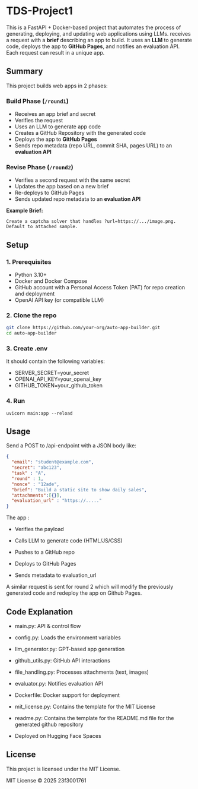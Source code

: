 # TDS-Project1

This is a FastAPI + Docker-based project that automates the process of generating, deploying, and updating web applications using LLMs. receives a request with a **brief** describing an app to build. It uses an **LLM** to generate code, deploys the app to **GitHub Pages**, and notifies an evaluation API. Each request can result in a unique app.


## Summary  

This project builds web apps in 2 phases:

###  Build Phase (`/round1`)
- Receives an app brief and secret
- Verifies the request
- Uses an LLM to generate app code
- Creates a GitHub Repository with the generated code
- Deploys the app to **GitHub Pages**
- Sends repo metadata (repo URL, commit SHA, pages URL) to an **evaluation API**

###  Revise Phase (`/round2`)
- Verifies a second request with the same secret
- Updates the app based on a new brief
- Re-deploys to GitHub Pages
- Sends updated repo metadata to an **evaluation API**

**Example Brief:**  
```
Create a captcha solver that handles ?url=https://.../image.png. Default to attached sample.
```

## Setup

### 1. Prerequisites

- Python 3.10+
- Docker and Docker Compose
- GitHub account with a Personal Access Token (PAT) for repo creation and deployment
- OpenAI API key (or compatible LLM)

### 2. Clone the repo

```bash
git clone https://github.com/your-org/auto-app-builder.git
cd auto-app-builder
```  

### 3. Create .env

  It should contain the following variables:  
  - SERVER_SECRET=your_secret  
  - OPENAI_API_KEY=your_openai_key  
  - GITHUB_TOKEN=your_github_token  

### 4. Run 
    uvicorn main:app --reload  

## Usage

Send a POST to /api-endpoint with a JSON body like:  

```json
{
  "email": "student@example.com",
  "secret": "abc123",
  "task" : "A",
  "round" : 1,
  "nonce" : "12ade",
  "brief": "Build a static site to show daily sales",
  "attachments":[{}],
  "evaluation_url" : "https://....."  
}
```

The app :  

  - Verifies the payload

  - Calls LLM to generate code (HTML/JS/CSS)

  - Pushes to a GitHub repo

  - Deploys to GitHub Pages

  - Sends metadata to evaluation_url

A similar request is sent for round 2 which will modify the previously generated code and redeploy the app on Github Pages.

## Code Explanation

* main.py: API & control flow  

* config.py: Loads the environment variables

* llm_generator.py: GPT-based app generation  

* github_utils.py: GitHub API interactions  

* file_handling.py: Processes attachments (text, images)  

* evaluator.py: Notifies evaluation API  

* Dockerfile: Docker support for deployment 

* mit_license.py: Contains the template for the MIT License  

* readme.py: Contains the template for the README.md file for the generated github repository  

* Deployed on Hugging Face Spaces  

## License

This project is licensed under the MIT License.

MIT License © 2025 23f3001761



